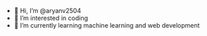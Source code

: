 - 👋 Hi, I’m @aryanv2504
- 👀 I’m interested in coding
- 🌱 I’m currently learning machine learning and web development


<!---
aryanv2504/aryanv2504 is a ✨ special ✨ repository because its `README.md` (this file) appears on your GitHub profile.
You can click the Preview link to take a look at your changes.
--->
